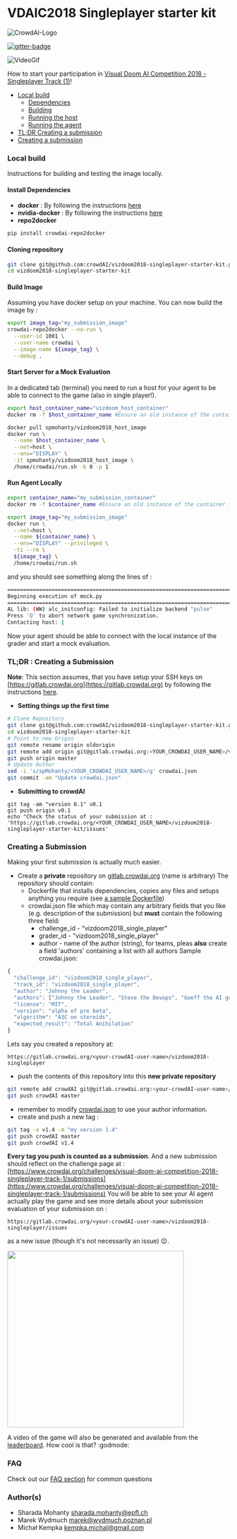 # VDAIC2018 Singleplayer starter kit
![CrowdAI-Logo](https://github.com/crowdAI/crowdai/raw/master/app/assets/images/misc/crowdai-logo-smile.svg?sanitize=true)

[![gitter-badge](https://badges.gitter.im/crowdAI/vizdoom2018.png)](https://gitter.im/crowdAI/vizdoom2018)

![VideoGif](https://user-images.githubusercontent.com/15749650/42955843-b3071226-8b7e-11e8-9049-ecbb87e4cf9a.gif)

How to start your participation in [Visual Doom AI Competition 2018 - Singleplayer Track (1)](https://www.crowdai.org/challenges/visual-doom-ai-competition-2018-singleplayer-track-1/)!

* [Local build](#local_build)
  * [Dependencies](#deps)
  * [Building](#build)
  * [Running the host](#run_host)
  * [Running the agent](#run_agent)
* [TL;DR Creating a submission](#create_sub_tldr)  
* [Creating a submission](#create_sub)

### <a name="local_build"></a> Local build

Instructions for building and testing the image locally.   

#### <a name="deps"></a> Install Dependencies
* **docker** : By following the instructions [here](https://docs.docker.com/install/linux/docker-ce/ubuntu/)
* **nvidia-docker** : By following the instructions [here](https://github.com/nvidia/nvidia-docker/wiki/Installation-(version-2.0))
* **repo2docker**
```sh
pip install crowdai-repo2docker
```

#### Cloning repository
```sh
git clone git@github.com:crowdAI/vizdoom2018-singleplayer-starter-kit.git
cd vizdoom2018-singleplayer-starter-kit
```

#### <a name="build"></a> Build Image
Assuming you have docker setup on your machine. You can now build the image by :
```sh
export image_tag="my_submission_image"
crowdai-repo2docker --no-run \
  --user-id 1001 \
  --user-name crowdai \
  --image-name ${image_tag} \
  --debug .
```

#### <a name="run_host"></a>  Start Server for a Mock Evaluation
In a dedicated tab (terminal) you need to run a host for your agent to be able to
connect to the game (also in single player!).

```sh
export host_container_name="vizdoom_host_container"
docker rm -f $host_container_name #Ensure an old instance of the container is not present

docker pull spmohanty/vizdoom2018_host_image 
docker run \
  --name $host_container_name \
  --net=host \
  --env="DISPLAY" \
  -it spmohanty/vizdoom2018_host_image \
  /home/crowdai/run.sh -b 0 -p 1
```

#### <a name="run_agent"></a>  Run Agent Locally
```sh
export container_name="my_submission_container"
docker rm -f $container_name #Ensure an old instance of the container is not present

export image_tag="my_submission_image"
docker run \
  --net=host \
  --name ${container_name} \
  --env="DISPLAY" --privileged \
  -ti --rm \
  ${image_tag} \
  /home/crowdai/run.sh
```
and you should see something along the lines of :
```sh
================================================================================
Beginning execution of mock.py
================================================================================
AL lib: (WW) alc_initconfig: Failed to initialize backend "pulse"
Press 'Q' to abort network game synchronization.
Contacting host: |
```

Now your agent should be able to connect with the local instance of the grader
and start a mock evaluation.


### <a name="create_sub_tldr"></a> TL;DR : Creating a Submission 
**Note**: This section assumes, that you have setup your SSH keys on [https://gitlab.crowdai.org](https://gitlab.crowdai.org) by following the instructions [here](https://docs.gitlab.com/ee/gitlab-basics/create-your-ssh-keys.html).

* **Setting things up the first time**
```bash
# Clone Repository 
git clone git@github.com:crowdAI/vizdoom2018-singleplayer-starter-kit.git
cd vizdoom2018-singleplayer-starter-kit
# Point to new Origin 
git remote rename origin oldorigin
git remote add origin git@gitlab.crowdai.org:<YOUR_CROWDAI_USER_NAME>/vizdoom2018-singleplayer-starter-kit.git
git push origin master
# Update Author
sed -i 's/spMohanty/<YOUR_CROWDAI_USER_NAME>/g' crowdai.json
git commit -am "Update crowdai.json"
```
* **Submitting to crowdAI**
```
git tag -am "version 0.1" v0.1
git push origin v0.1
echo "Check the status of your submission at : 'https://gitlab.crowdai.org/<YOUR_CROWDAI_USER_NAME>/vizdoom2018-singleplayer-starter-kit/issues'
```

### <a name="create_sub"></a>  Creating a Submission
Making your first submission is actually much easier.
* Create a **private** repository on [gitlab.crowdai.org](http://gitlab.crowdai.org/)  (name is arbitrary)
The repository should contain:
  * Dockerfile that installs dependencies, copies any files and setups anything you require (see [a sample Dockerfile](Dockerfile))
  * crowdai.json file which may contain any arbitrary fields that you like (e.g. description of the submission) but **must** contain the following three field:
    * challenge_id - "vizdoom2018_single_player"
    * grader_id - "vizdoom2018_single_player" 
    * author - name of the author (string), for teams, pleas **also** create a field 'authors' containing a list with all authors
Sample crowdai.json:
```javascript
{
  "challenge_id": "vizdoom2018_single_player",
  "track_id": "vizdoom2018_single_player",
  "author": "Johnny the Leader",
  "authors": ["Johnny the Leader", "Steve the Devops", "Goeff the AI guy", "Bill the Intern" ],
  "license": "MIT",
  "version": "alpha of pre beta",
  "algorithm": "A3C on steroids",
  "expected_result": "Total Anihilation"
}

```
    
Lets say you created a repository at:
```
https://gitlab.crowdai.org/<your-crowdAI-user-name>/vizdoom2018-singleplayer
```
* push the contents of this repository into this **new private repository**
```sh
git remote add crowdAI git@gitlab.crowdai.org:<your-crowdAI-user-name>/vizdoom2018-singleplayer.git
git push crowdAI master
```
* remember to modify [crowdai.json](crowdai.json) to use your author information.
* create and push a new tag :
```sh
git tag -a v1.4 -m "my version 1.4"
git push crowdAI master
git push crowdAI v1.4
```

**Every tag you push is counted as a submission**. And a new submission should reflect on the challenge page at : [https://www.crowdai.org/challenges/visual-doom-ai-competition-2018-singleplayer-track-1/submissions](https://www.crowdai.org/challenges/visual-doom-ai-competition-2018-singleplayer-track-1/submissions)
You will be able to see your AI agent actually play the game and see more details about your submission evaluation of your submission on :
```
https://gitlab.crowdai.org/<your-crowdAI-user-name>/vizdoom2018-singleplayer/issues
```
as a new issue (though it's not necessarily an issue) 😉.

<img width="400" src="https://user-images.githubusercontent.com/15749650/42951506-9cb025ba-8b76-11e8-9de8-a92e6a4c1120.PNG">

A video of the game will also be generated and available from the [leaderboard](https://www.crowdai.org/challenges/visual-doom-ai-competition-2018-singleplayer-track-1/leaderboards). How cool is that? :godmode:

### <a name="faq"></a> FAQ
Check out our <a href="FAQ.md">FAQ section</a> for common questions 

### <a name="create_sub"></a> Author(s)
* Sharada Mohanty <sharada.mohanty@epfl.ch>   
* Marek Wydmuch <marek@wydmuch.poznan.pl>  
* Michał Kempka <kempka.michal@gmail.com>   
